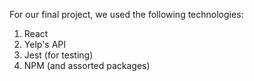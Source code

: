 For our final project, we used the following technologies:
1. React
2. Yelp's API
3. Jest (for testing)
4. NPM (and assorted packages)
